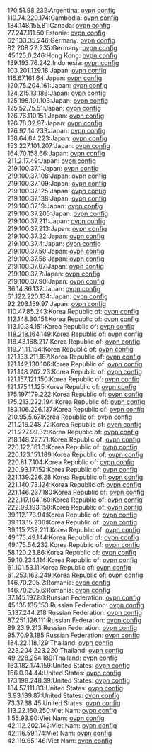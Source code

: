 170.51.98.232:Argentina: [ovpn config](vpn/170_51_98_232.ovpn)  
110.74.220.174:Cambodia: [ovpn config](vpn/110_74_220_174.ovpn)  
184.148.155.81:Canada: [ovpn config](vpn/184_148_155_81.ovpn)  
77.247.111.50:Estonia: [ovpn config](vpn/77_247_111_50.ovpn)  
62.133.35.246:Germany: [ovpn config](vpn/62_133_35_246.ovpn)  
82.208.22.235:Germany: [ovpn config](vpn/82_208_22_235.ovpn)  
45.125.0.246:Hong Kong: [ovpn config](vpn/45_125_0_246.ovpn)  
139.193.76.242:Indonesia: [ovpn config](vpn/139_193_76_242.ovpn)  
103.201.129.18:Japan: [ovpn config](vpn/103_201_129_18.ovpn)  
116.67.161.64:Japan: [ovpn config](vpn/116_67_161_64.ovpn)  
120.75.204.161:Japan: [ovpn config](vpn/120_75_204_161.ovpn)  
124.215.13.186:Japan: [ovpn config](vpn/124_215_13_186.ovpn)  
125.198.191.103:Japan: [ovpn config](vpn/125_198_191_103.ovpn)  
125.52.75.51:Japan: [ovpn config](vpn/125_52_75_51.ovpn)  
126.76.110.151:Japan: [ovpn config](vpn/126_76_110_151.ovpn)  
126.78.32.97:Japan: [ovpn config](vpn/126_78_32_97.ovpn)  
126.92.14.233:Japan: [ovpn config](vpn/126_92_14_233.ovpn)  
138.64.84.223:Japan: [ovpn config](vpn/138_64_84_223.ovpn)  
153.227.101.207:Japan: [ovpn config](vpn/153_227_101_207.ovpn)  
164.70.158.66:Japan: [ovpn config](vpn/164_70_158_66.ovpn)  
211.2.17.49:Japan: [ovpn config](vpn/211_2_17_49.ovpn)  
219.100.37.1:Japan: [ovpn config](vpn/219_100_37_1.ovpn)  
219.100.37.108:Japan: [ovpn config](vpn/219_100_37_108.ovpn)  
219.100.37.109:Japan: [ovpn config](vpn/219_100_37_109.ovpn)  
219.100.37.125:Japan: [ovpn config](vpn/219_100_37_125.ovpn)  
219.100.37.138:Japan: [ovpn config](vpn/219_100_37_138.ovpn)  
219.100.37.19:Japan: [ovpn config](vpn/219_100_37_19.ovpn)  
219.100.37.205:Japan: [ovpn config](vpn/219_100_37_205.ovpn)  
219.100.37.211:Japan: [ovpn config](vpn/219_100_37_211.ovpn)  
219.100.37.213:Japan: [ovpn config](vpn/219_100_37_213.ovpn)  
219.100.37.22:Japan: [ovpn config](vpn/219_100_37_22.ovpn)  
219.100.37.4:Japan: [ovpn config](vpn/219_100_37_4.ovpn)  
219.100.37.50:Japan: [ovpn config](vpn/219_100_37_50.ovpn)  
219.100.37.58:Japan: [ovpn config](vpn/219_100_37_58.ovpn)  
219.100.37.67:Japan: [ovpn config](vpn/219_100_37_67.ovpn)  
219.100.37.7:Japan: [ovpn config](vpn/219_100_37_7.ovpn)  
219.100.37.90:Japan: [ovpn config](vpn/219_100_37_90.ovpn)  
36.14.86.137:Japan: [ovpn config](vpn/36_14_86_137.ovpn)  
61.122.220.134:Japan: [ovpn config](vpn/61_122_220_134.ovpn)  
92.203.159.97:Japan: [ovpn config](vpn/92_203_159_97.ovpn)  
110.47.85.243:Korea Republic of: [ovpn config](vpn/110_47_85_243.ovpn)  
112.148.30.151:Korea Republic of: [ovpn config](vpn/112_148_30_151.ovpn)  
113.10.34.151:Korea Republic of: [ovpn config](vpn/113_10_34_151.ovpn)  
118.218.164.149:Korea Republic of: [ovpn config](vpn/118_218_164_149.ovpn)  
118.43.168.217:Korea Republic of: [ovpn config](vpn/118_43_168_217.ovpn)  
119.71.11.154:Korea Republic of: [ovpn config](vpn/119_71_11_154.ovpn)  
121.133.211.187:Korea Republic of: [ovpn config](vpn/121_133_211_187.ovpn)  
121.142.130.106:Korea Republic of: [ovpn config](vpn/121_142_130_106.ovpn)  
121.148.202.23:Korea Republic of: [ovpn config](vpn/121_148_202_23.ovpn)  
121.157.121.150:Korea Republic of: [ovpn config](vpn/121_157_121_150.ovpn)  
121.175.11.125:Korea Republic of: [ovpn config](vpn/121_175_11_125.ovpn)  
175.197.179.222:Korea Republic of: [ovpn config](vpn/175_197_179_222.ovpn)  
175.213.222.194:Korea Republic of: [ovpn config](vpn/175_213_222_194.ovpn)  
183.106.226.137:Korea Republic of: [ovpn config](vpn/183_106_226_137.ovpn)  
210.95.5.67:Korea Republic of: [ovpn config](vpn/210_95_5_67.ovpn)  
211.216.248.72:Korea Republic of: [ovpn config](vpn/211_216_248_72.ovpn)  
211.227.99.32:Korea Republic of: [ovpn config](vpn/211_227_99_32.ovpn)  
218.148.227.71:Korea Republic of: [ovpn config](vpn/218_148_227_71.ovpn)  
220.122.161.3:Korea Republic of: [ovpn config](vpn/220_122_161_3.ovpn)  
220.123.151.189:Korea Republic of: [ovpn config](vpn/220_123_151_189.ovpn)  
220.81.7.104:Korea Republic of: [ovpn config](vpn/220_81_7_104.ovpn)  
220.93.17.152:Korea Republic of: [ovpn config](vpn/220_93_17_152.ovpn)  
221.139.226.28:Korea Republic of: [ovpn config](vpn/221_139_226_28.ovpn)  
221.140.73.124:Korea Republic of: [ovpn config](vpn/221_140_73_124.ovpn)  
221.146.237.180:Korea Republic of: [ovpn config](vpn/221_146_237_180.ovpn)  
222.117.104.160:Korea Republic of: [ovpn config](vpn/222_117_104_160.ovpn)  
222.99.193.150:Korea Republic of: [ovpn config](vpn/222_99_193_150.ovpn)  
39.112.173.94:Korea Republic of: [ovpn config](vpn/39_112_173_94.ovpn)  
39.113.15.236:Korea Republic of: [ovpn config](vpn/39_113_15_236.ovpn)  
39.115.232.211:Korea Republic of: [ovpn config](vpn/39_115_232_211.ovpn)  
49.175.49.144:Korea Republic of: [ovpn config](vpn/49_175_49_144.ovpn)  
49.175.54.232:Korea Republic of: [ovpn config](vpn/49_175_54_232.ovpn)  
58.120.23.86:Korea Republic of: [ovpn config](vpn/58_120_23_86.ovpn)  
59.10.234.114:Korea Republic of: [ovpn config](vpn/59_10_234_114.ovpn)  
61.101.53.11:Korea Republic of: [ovpn config](vpn/61_101_53_11.ovpn)  
61.253.163.249:Korea Republic of: [ovpn config](vpn/61_253_163_249.ovpn)  
146.70.205.2:Romania: [ovpn config](vpn/146_70_205_2.ovpn)  
146.70.205.6:Romania: [ovpn config](vpn/146_70_205_6.ovpn)  
37.145.197.80:Russian Federation: [ovpn config](vpn/37_145_197_80.ovpn)  
45.135.135.153:Russian Federation: [ovpn config](vpn/45_135_135_153.ovpn)  
5.137.244.218:Russian Federation: [ovpn config](vpn/5_137_244_218.ovpn)  
87.251.126.111:Russian Federation: [ovpn config](vpn/87_251_126_111.ovpn)  
89.23.9.213:Russian Federation: [ovpn config](vpn/89_23_9_213.ovpn)  
95.70.93.185:Russian Federation: [ovpn config](vpn/95_70_93_185.ovpn)  
184.22.118.129:Thailand: [ovpn config](vpn/184_22_118_129.ovpn)  
223.204.223.220:Thailand: [ovpn config](vpn/223_204_223_220.ovpn)  
49.228.254.189:Thailand: [ovpn config](vpn/49_228_254_189.ovpn)  
163.182.174.159:United States: [ovpn config](vpn/163_182_174_159.ovpn)  
166.0.94.44:United States: [ovpn config](vpn/166_0_94_44.ovpn)  
173.198.248.39:United States: [ovpn config](vpn/173_198_248_39.ovpn)  
184.57.111.83:United States: [ovpn config](vpn/184_57_111_83.ovpn)  
3.93.139.87:United States: [ovpn config](vpn/3_93_139_87.ovpn)  
73.37.38.45:United States: [ovpn config](vpn/73_37_38_45.ovpn)  
113.22.160.250:Viet Nam: [ovpn config](vpn/113_22_160_250.ovpn)  
1.55.93.90:Viet Nam: [ovpn config](vpn/1_55_93_90.ovpn)  
42.112.202.142:Viet Nam: [ovpn config](vpn/42_112_202_142.ovpn)  
42.116.59.174:Viet Nam: [ovpn config](vpn/42_116_59_174.ovpn)  
42.119.65.146:Viet Nam: [ovpn config](vpn/42_119_65_146.ovpn)  
